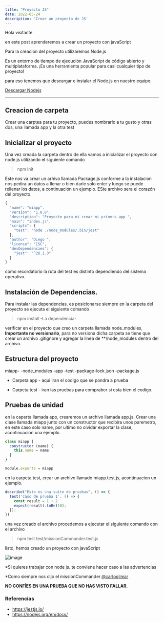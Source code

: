 ```yaml
---
title: "Proyecto JS"
date: 2022-05-24
description: 'Crear un proyecto de JS'
---
```

 
 Hola visitante
 
 en este post aprenderemos a crear un proyecto con javaScript
 
 Para la creacion del proyecto utilizaremos Node.js
 
 Es un entorno de tiempo de ejecución JavaScript de código abierto y multiplataforma. 
 ¡Es una herramienta popular para casi cualquier tipo de proyecto!
 
 para eso tenemos que descargar e instalar el Node.js en nuestro equipo. 
 
 [Descargar Nodejs](https://nodejs.dev/download "DescargarNodejs")
 
-----------

##  Creacion de carpeta 
 
Crear una carptea para tu proyecto, puedes nombrarlo a tu gusto y otras dos, una llamada app y la otra test



##  Inicializar el proyecto

Una vez creada la carpeta dentro de ella vamos a inicializar el proyecto con node.js utilizando el siguiente comando

>   npm init

Este nos va crear un arhivo llamada Package.js conforme a la instalacion nos pedira un datos a llenar o bien darle solo
enter y luego se puede rellenar los datos, a continuación un ejemplo. ESte archivo sera el corazón del proyecto.

```javascript
{
  "name": "miapp",
  "version": "1.0.0",
  "description": "Proyecto para mi crear mi primera app ",
  "main": "index.js",
  "scripts": {
    "test": "node ./node_modules/.bin/jest" 
  },
  "author": "Diego ",
  "license": "ISC",
  "devDependencies": {
    "jest": "^28.1.0"
  }
}

```
como recordatorio la ruta del test es distinto dependiendo del sistema operativo.

## Instalación de Dependencias.

Para instalar las dependencias, es posicionarse siempre en la carpeta del proyecto se ejecuta el siguiente comando

>   npm install  -La dependencia-

verificar en el proyecto que creo un carpeta llamada node_modules, **Importante no versionarlo**, para no versiona dicha carpeta se tiene que crear 
un archivo .gitignore y agregar la linea de **/node_modules dentro del archivo.

        

##  Estructura del proyecto

miapp-
      -node_modules
      -app
      -test
      -package-lock.json
      -package.js
 
- Carpeta app - aqui iran el codigo que se pondra a prueba

- Carpeta test - iran las pruebas para comprabor si esta bien el codigo. 


##  Pruebas de unidad

en la caperta llamada app,  crearemos un archivo llamada app.js. Crear una clase llamada miapp junto con un constructor que recibira unos paremetro,
en este caso solo name, por ultimo no olvidar exportar la clase, acontinuacion una ejemplo.

```javascript
class miapp {
  constructor (name) {
    this.name = name
  }
}

module.exports = miapp
```

en la carpeta test, crear un archivo llamado miapp.test.js, acontinuacion un ejemplo.

```javascript
describe("Esto es una suite de pruebas", () => {
  test('Caso de prueba 1', () => {
    const result = 1 + 2 
    expect(result).toBe(10);
  });
})
```
una vez creado el archivo procedemos a ejecutar el siguiente comando con el archivo

>  npm test  test/missionCommander.test.js

listo, hemos creado un proyecto con javaScript

![image](https://user-images.githubusercontent.com/50012419/170173496-9ef80524-a72a-4a50-9fb8-32b242cabc77.png)


*Si quieres trabajar con node js. te conviene hacer caso a las advertencias 

*Como siempre nos dijo el missionCommander [@carlogilmar ](https://github.com/carlogilmar)

**NO CONFÍES EN UNA PRUEBA QUE NO HAS VISTO FALLAR.**


### Referencias

- https://jestjs.io/
- https://nodejs.org/en/docs/

